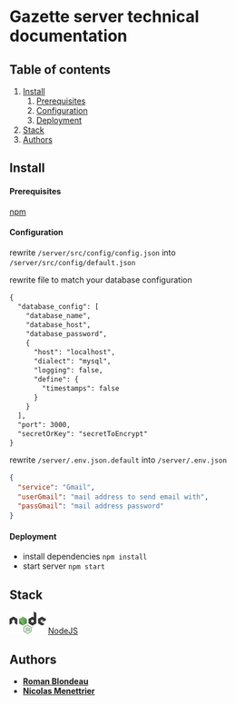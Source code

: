 # Gazette server technical documentation

## Table of contents

1. [Install](#Install)
   1. [Prerequisites](#prerequisites)
   2. [Configuration](#configuration)
   3. [Deployment](#deployment)
2. [Stack](#stack)
3. [Authors](#Authors)

## Install

#### Prerequisites

[npm](https://www.npmjs.com/)

#### Configuration

rewrite `/server/src/config/config.json` into `/server/src/config/default.json` 

rewrite file to match your database configuration

```
{
  "database_config": [
    "database_name",
    "database_host",
    "database_password",
    {
      "host": "localhost",
      "dialect": "mysql",
      "logging": false,
      "define": {
        "timestamps": false
      }
    }
  ],
  "port": 3000,
  "secretOrKey": "secretToEncrypt"
}
```

rewrite `/server/.env.json.default` into `/server/.env.json`

```json
{
  "service": "Gmail",
  "userGmail": "mail address to send email with",
  "passGmail": "mail address password"
}
```

#### Deployment

- install dependencies `npm install`
- start server `npm start`

## Stack

![node-logo](../../Misc/node.png "Node Logo") [NodeJS](https://nodejs.org/en/)

## Authors

* [**Roman Blondeau**](https://github.com/RomanBlondeau)
* [**Nicolas Menettrier**](https://github.com/Nicolas-Menettrier)
